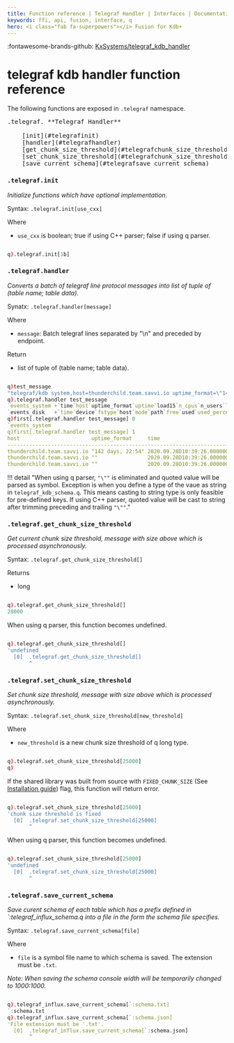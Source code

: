 ```yaml
---
title: Function reference | Telegraf Handler | Interfaces | Documentation for kdb+ and q
keywords: ffi, api, fusion, interface, q
hero: <i class="fab fa-superpowers"></i> Fusion for Kdb+
---
```


:fontawesome-brands-github:
[KxSystems/telegraf_kdb_handler](https://github.com/KxSystems/telegraf_kdb_handler)

# telegraf kdb handler function reference

The following functions are exposed in `.telegraf` namespace.

<pre markdown="1" class="language-text">
.telegraf. **Telegraf Handler**

    [init](#telegrafinit)                                       Initialize functions which have optional implementation.
    [handler](#telegrafhandler)                                 Converts a batch of telegraf line protocol messages into list of tuple of (table name; table).
    [get_chunk_size_threshold](#telegrafchunk_size_threshold)   Get current chunk size threshold, message with size above which is processed asynchronously.
    [set_chunk_size_threshold](#telegrafchunk_size_threshold)   Set chunk size threshold, message with size above which is processed asynchronously.
    [save_current_schema](#telegrafsave_current_schema)         Save current schema for tables as a text file.
</pre>

### `.telegraf.init`

_Initialize functions which have optional implementation._

Syntax: `.telegraf.init[use_cxx]`

Where

- `use_cxx` is boolean; true if using C++ parser; false if using q parser.

```q

q).telegraf.init[1b]

```

### `.telegraf.handler`

_Converts a batch of telegraf line protocol messages into list of tuple of (table name; table data)._

Synatx: `.telegraf.handler[message]`

Where

- `message`: Batch telegraf lines separated by "\n" and preceded by endpoint.

Return

- list of tuple of (table name; table data).

```q

q)test_message
"telegraf/kdb system,host=thunderchild.team.savvi.io uptime_format=\"142 days, 22:54\" 1601289566000000000\nsystem,host=thunderchild.team.savvi.io uptime=12351247i 1601289566000000000\nsystem,host=thunderchild.team.savvi.io load15=0.3,n_cpus=56i,n_users=0i,load1=0.26,load5=0.48 1601289566000000000\ndisk,device=nvme0n1p1,fstype=ext4,host=thunderchild.team.savvi.io,mode=ro,path=/etc/telegraf/telegraf.conf free=210399662080i,used=746372100096i,used_percent=78.00941975947482,inodes_total=62513152i,inodes_free=61206760i,inodes_used=1306392i,total=1007998959616i 1601289566000000000\n"
q).telegraf.handler test_message
`events_system +`time`host`uptime_format`uptime`load15`n_cpus`n_users`load1`load5!(2020.09.28D10:39:26.000000000 2020.09.28D10:39:26.000000000 2020.09.28D10:39:26.000000000;`thunderchild.team.savvi.io`thunderchild.team.savvi.io`thunderchild.team.savvi.io;("142 days, 22:54";"";"");0N 12351247 0N;0n 0n 0.3;0N 0N 56;0N 0N 0;0n 0n 0.26;0n 0n 0.48)
`events_disk   +`time`device`fstype`host`mode`path`free`used`used_percent`inodes_total`inodes_free`inodes_used`total!(,2020.09.28D10:39:26.000000000;,`nvme0n1p1;,`ext4;,`thunderchild.team.savvi.io;,`ro;,`/etc/telegraf/telegraf.conf;,210399662080;,746372100096;,78.00942;,62513152;,61206760;,1306392;,1007998959616)
q)first[.telegraf.handler test_message] 0
`events_system
q)first[.telegraf.handler test_message] 1
host                       uptime_format     time                          uptime   load15 n_cpus n_users load1 load5
---------------------------------------------------------------------------------------------------------------------
thunderchild.team.savvi.io "142 days, 22:54" 2020.09.28D10:39:26.000000000                                           
thunderchild.team.savvi.io ""                2020.09.28D10:39:26.000000000 12351247                                  
thunderchild.team.savvi.io ""                2020.09.28D10:39:26.000000000          0.3    56     0       0.26  0.48 

```

!!! detail "When using q parser, `"\""` is eliminated and quoted value will be parsed as symbol. Exception is when you define a type of the vaue as string in `telegraf_kdb_schema.q`. This means casting to string type is only feasible for pre-defined keys. If using C++ parser, quoted value will be cast to string after trimming preceding and trailing `"\""`."

### `.telegraf.get_chunk_size_threshold`

_Get current chunk size threshold, message with size above which is processed asynchronously._

Syntax: `.telegraf.get_chunk_size_threshold[]`

Returns

- long

```q

q).telegraf.get_chunk_size_threshold[]
28000

```

When using q parser, this function becomes undefined.

```q

q).telegraf.get_chunk_size_threshold[]
'undefined
  [0]  .telegraf.get_chunk_size_threshold[]
       ^

```

### `.telegraf.set_chunk_size_threshold`

_Set chunk size threshold, message with size above which is processed asynchronously._

Syntax: `.telegraf.set_chunk_size_threshold[new_threshold]`

Where

- `new_threshold` is a new chunk size threshold of q long type.

```q

q).telegraf.set_chunk_size_threshold[25000]
q)

```

If the shared library was built from source with `FIXED_CHUNK_SIZE` (See [Installation guide](https://github.com/KxSystems/telegraf_kdb_handler#install)) flag, this function will rteturn error.

```q

q).telegraf.set_chunk_size_threshold[25000]
'chunk size threshold is fixed
  [0]  .telegraf.set_chunk_size_threshold[25000]
       ^

```

When using q parser, this function becomes undefined.

```q

q).telegraf.set_chunk_size_threshold[25000]
'undefined
  [0]  .telegraf.set_chunk_size_threshold[25000]
       ^

```


### `.telegraf.save_current_schema`

_Save curent schema of each table which has a prefix defined in `:telegraf_influx_schema.q into a file in the form the schema file specifies._

Syntax: `.telegraf.save_current_schema[file]`

Where

- `file` is a symbol file name to which schema is saved. The extension must be `.txt`.

*Note: When saving the schema console width will be temporarily changed to 1000:1000.*

```q

q).telegraf_influx.save_current_schema[`:schema.txt]
`:schema.txt
q).telegraf_influx.save_current_schema[`:schema.json]
'File extension must be '.txt'.
  [0]  .telegraf_influx.save_current_schema[`:schema.json]
       ^

```

